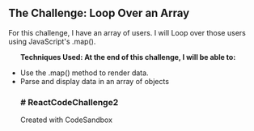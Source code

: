 <h2>The Challenge: Loop Over an Array</h2>
<p>For this challenge, I have an array of users. I will Loop over those users using JavaScript's .map().</p>

<ul><strong>Techniques Used: At the end of this challenge, I will be able to:</strong></p>

<li>Use the .map() method to render data.</li>
<li>Parse and display data in an array of objects</li>

<h3> # ReactCodeChallenge2 </h3>
<p>Created with CodeSandbox</p>
